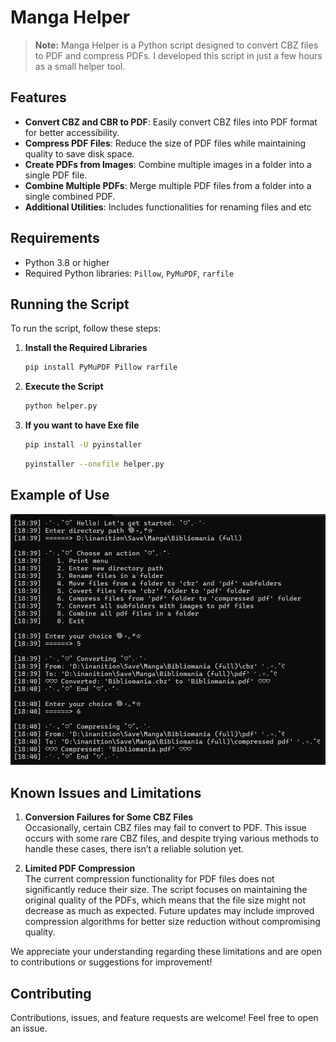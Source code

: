 # Manga Helper

> **Note:** Manga Helper is a Python script designed to convert CBZ files to PDF and compress PDFs. I developed this script in just a few hours as a small helper tool.

## Features

- **Convert CBZ and CBR to PDF**: Easily convert CBZ files into PDF format for better accessibility.
- **Compress PDF Files**: Reduce the size of PDF files while maintaining quality to save disk space.
- **Create PDFs from Images**: Combine multiple images in a folder into a single PDF file.
- **Combine Multiple PDFs**: Merge multiple PDF files from a folder into a single combined PDF.
- **Additional Utilities**: Includes functionalities for renaming files and etc

## Requirements

- Python 3.8 or higher
- Required Python libraries: `Pillow`, `PyMuPDF`, `rarfile`

## Running the Script

To run the script, follow these steps:

1. **Install the Required Libraries**

   ```bash
   pip install PyMuPDF Pillow rarfile
   ```
2. **Execute the Script**

   ```bash
   python helper.py
   ```
3. **If you want to have Exe file**
   ```bash
   pip install -U pyinstaller
   ```

   ```bash
   pyinstaller --onefile helper.py
   ```

## Example of Use

![Example of Use](example_of_use.png)

## Known Issues and Limitations

1. **Conversion Failures for Some CBZ Files**  
   Occasionally, certain CBZ files may fail to convert to PDF. This issue occurs with some rare CBZ files, and despite trying various methods to handle these cases, there isn’t a reliable solution yet.

2. **Limited PDF Compression**  
   The current compression functionality for PDF files does not significantly reduce their size. The script focuses on maintaining the original quality of the PDFs, which means that the file size might not decrease as much as expected. Future updates may include improved compression algorithms for better size reduction without compromising quality.

We appreciate your understanding regarding these limitations and are open to contributions or suggestions for improvement!

## Contributing
Contributions, issues, and feature requests are welcome! Feel free to open an issue.
